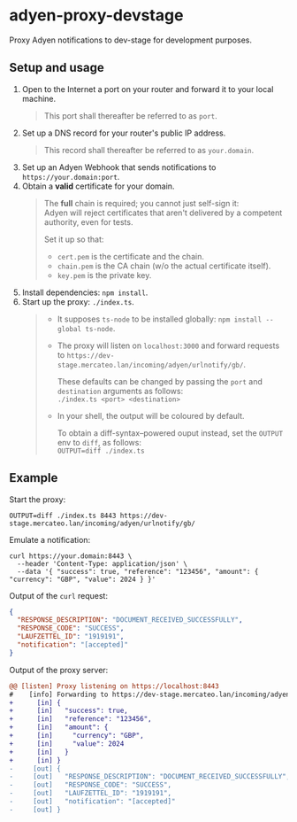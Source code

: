 # adyen-proxy-devstage

Proxy Adyen notifications to dev-stage for development purposes.

## Setup and usage

1. Open to the Internet a port on your router and forward it to your local machine.
   > This port shall thereafter be referred to as `port`.
2. Set up a DNS record for your router's public IP address.
   > This record shall thereafter be referred to as `your.domain`.
3. Set up an Adyen Webhook that sends notifications to `https://your.domain:port`.
4. Obtain a **valid** certificate for your domain.
   > The **full** chain is required; you cannot just self-sign it:  
   > Adyen will reject certificates that aren't delivered by a competent authority, even for tests.
   >
   > Set it up so that:
   >
   > - `cert.pem` is the certificate and the chain.
   > - `chain.pem` is the CA chain (w/o the actual certificate itself).
   > - `key.pem` is the private key.
5. Install dependencies: `npm install`.
6. Start up the proxy: `./index.ts`.
   > - It supposes `ts-node` to be installed globally: `npm install --global ts-node`.
   > - The proxy will listen on `localhost:3000` and forward requests to `https://dev-stage.mercateo.lan/incoming/adyen/urlnotify/gb/`.
   >
   >   These defaults can be changed by passing the `port` and `destination` arguments as follows:  
   >   `./index.ts <port> <destination>`
   >
   > - In your shell, the output will be coloured by default.
   >
   >   To obtain a diff-syntax–powered ouput instead, set the `OUTPUT` env to `diff`, as follows:  
   >   `OUTPUT=diff ./index.ts`

## Example

Start the proxy:

```shell
OUTPUT=diff ./index.ts 8443 https://dev-stage.mercateo.lan/incoming/adyen/urlnotify/gb/
```

Emulate a notification:

```shell
curl https://your.domain:8443 \
  --header 'Content-Type: application/json' \
  --data '{ "success": true, "reference": "123456", "amount": { "currency": "GBP", "value": 2024 } }'
```

Output of the `curl` request:

```json
{
  "RESPONSE_DESCRIPTION": "DOCUMENT_RECEIVED_SUCCESSFULLY",
  "RESPONSE_CODE": "SUCCESS",
  "LAUFZETTEL_ID": "1919191",
  "notification": "[accepted]"
}
```

Output of the proxy server:

```diff
@@ [listen] Proxy listening on https://localhost:8443                                             @@
#    [info] Forwarding to https://dev-stage.mercateo.lan/incoming/adyen/urlnotify/gb/
+      [in] {
+      [in]   "success": true,
+      [in]   "reference": "123456",
+      [in]   "amount": {
+      [in]     "currency": "GBP",
+      [in]     "value": 2024
+      [in]   }
+      [in] }
-     [out] {
-     [out]   "RESPONSE_DESCRIPTION": "DOCUMENT_RECEIVED_SUCCESSFULLY",
-     [out]   "RESPONSE_CODE": "SUCCESS",
-     [out]   "LAUFZETTEL_ID": "1919191",
-     [out]   "notification": "[accepted]"
-     [out] }
```
